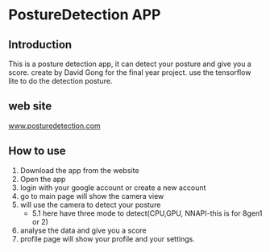 # PostureDetection APP

## Introduction
This is a posture detection app, it can detect your posture and give you a score.
create by David Gong for the final year project.
use the tensorflow lite to do the detection posture.


## web site
www.posturedetection.com

## How to use
1. Download the app from the website
2. Open the app
3. login with your google account or create a new account
4. go to main page will show the camera view
5. will use the camera to detect your posture
   - 5.1 here have three mode to detect(CPU,GPU, NNAPI-this is for 8gen1 or 2)
6. analyse the data and give you a score
7. profile page will show your profile and your settings.